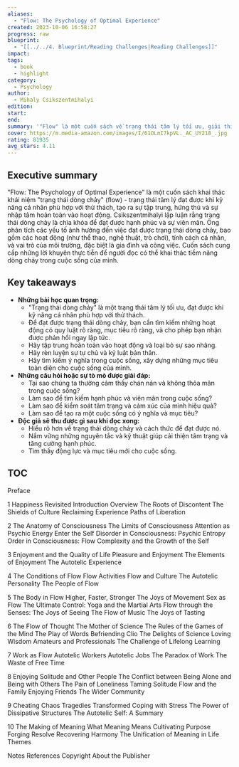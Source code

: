 ```yaml
---
aliases:
  - "Flow: The Psychology of Optimal Experience"
created: 2023-10-06 16:58:27
progress: raw
blueprint:
  - "[[../../4. Blueprint/Reading Challenges|Reading Challenges]]"
impact: 
tags:
  - book
  - highlight
category:
  - Psychology
author:
  - Mihaly Csikszentmihalyi
edition: 
start: 
end: 
summary: '"Flow" là một cuốn sách về trạng thái tâm lý tối ưu, giải thích cách thức để đạt được hạnh phúc và sự viên mãn trong cuộc sống. Tác giả Mihaly Csikszentmihalyi đưa ra lý thuyết về "trạng thái dòng chảy", một trạng thái tâm lý đạt được khi kỹ năng cá nhân phù hợp với thử thách, tạo ra sự tập trung, hứng thú và sự nhập tâm hoàn toàn vào hoạt động.'
cover: https://m.media-amazon.com/images/I/61OLmI7kpVL._AC_UY218_.jpg
rating: 81935
avg_stars: 4.11
---
```



## Executive summary

"Flow: The Psychology of Optimal Experience" là một cuốn sách khai thác khái niệm "trạng thái dòng chảy" (flow) - trạng thái tâm lý đạt được khi kỹ năng cá nhân phù hợp với thử thách, tạo ra sự tập trung, hứng thú và sự nhập tâm hoàn toàn vào hoạt động. Csikszentmihalyi  lập luận rằng  trạng thái dòng chảy là chìa khóa để đạt được hạnh phúc và sự viên mãn. Ông  phân tích các yếu tố ảnh hưởng đến việc đạt được trạng thái dòng chảy, bao gồm các hoạt động (như thể thao, nghệ thuật, trò chơi), tính cách cá nhân,  và  vai trò của môi trường, đặc biệt là gia đình và công việc. Cuốn sách  cung cấp những lời khuyên  thực tiễn để  người đọc  có thể  khai thác  tiềm năng dòng chảy  trong  cuộc sống của  mình.

## Key takeaways

* **Những bài học quan trọng:**
    * "Trạng thái dòng chảy"  là  một  trạng thái  tâm lý  tối ưu,  đạt  được  khi  kỹ năng cá nhân  phù hợp  với  thử thách.
    *  Để  đạt  được  trạng thái  dòng chảy,  bạn  cần  tìm  kiếm  những  hoạt  động  có  quy  luật rõ ràng,  mục  tiêu  rõ ràng,  và  cho  phép  bạn  nhận  được  phản hồi  ngay  lập  tức.
    *  Hãy  tập  trung  hoàn  toàn  vào  hoạt  động  và  loại  bỏ  sự  sao nhãng.
    *  Hãy  rèn luyện  sự  tự  chủ  và  kỷ luật  bản  thân.
    *  Hãy  tìm  kiếm  ý  nghĩa  trong  cuộc  sống,  xây  dựng  những  mục  tiêu  toàn  diện  cho  cuộc sống  của  mình.
* **Những câu hỏi hoặc sự tò mò được giải đáp:**
    *  Tại  sao  chúng  ta  thường  cảm  thấy  chán  nản  và  không  thỏa  mãn  trong  cuộc sống?
    *  Làm  sao  để  tìm  kiếm  hạnh  phúc  và  viên mãn  trong  cuộc  sống?
    *  Làm  sao  để  kiểm  soát  tâm  trạng  và  cảm  xúc  của  mình  hiệu  quả?
    *  Làm  sao  để  tạo  ra  một  cuộc  sống  có  ý  nghĩa  và  mục  tiêu?
* **Độc giả sẽ thu được gì sau khi đọc xong:**
    * Hiểu  rõ  hơn  về  trạng thái  dòng chảy  và  cách  thức  để  đạt  được  nó.
    * Nắm  vững  những  nguyên  tắc  và  kỹ  thuật  giúp  cải  thiện  tâm  trạng  và  tăng cường  hạnh  phúc.
    *  Tìm  thấy  động  lực  và  mục  tiêu  mới  cho  cuộc  sống.


## TOC

Preface

1 Happiness Revisited
     Introduction
     Overview
     The Roots of Discontent
     The Shields of Culture
     Reclaiming Experience
     Paths of Liberation

2 The Anatomy of Consciousness
     The Limits of Consciousness
     Attention as Psychic Energy
     Enter the Self
     Disorder in Consciousness: Psychic Entropy
     Order in Consciousness: Flow
     Complexity and the Growth of the Self

3 Enjoyment and the Quality of Life
     Pleasure and Enjoyment
     The Elements of Enjoyment
     The Autotelic Experience

4 The Conditions of Flow
     Flow Activities
     Flow and Culture
     The Autotelic Personality
     The People of Flow

5 The Body in Flow
     Higher, Faster, Stronger
     The Joys of Movement
     Sex as Flow
     The Ultimate Control: Yoga and the Martial Arts
     Flow through the Senses: The Joys of Seeing
     The Flow of Music
     The Joys of Tasting

6 The Flow of Thought
     The Mother of Science
     The Rules of the Games of the Mind
     The Play of Words
     Befriending Clio
     The Delights of Science
     Loving Wisdom
     Amateurs and Professionals
     The Challenge of Lifelong Learning

7 Work as Flow
     Autotelic Workers
     Autotelic Jobs
     The Paradox of Work
     The Waste of Free Time

8 Enjoying Solitude and Other People
     The Conflict between Being Alone and Being with Others
     The Pain of Loneliness
     Taming Solitude
     Flow and the Family
     Enjoying Friends
     The Wider Community

9 Cheating Chaos
     Tragedies Transformed
     Coping with Stress
     The Power of Dissipative Structures
     The Autotelic Self: A Summary

10 The Making of Meaning
     What Meaning Means
     Cultivating Purpose
     Forging Resolve
     Recovering Harmony
     The Unification of Meaning in Life Themes

Notes
References
Copyright
About the Publisher


